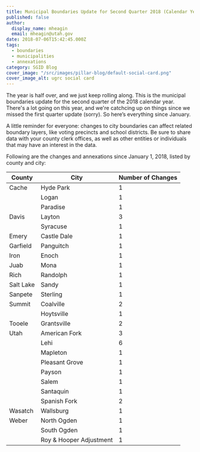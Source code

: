```yaml
---
title: Municipal Boundaries Update for Second Quarter 2018 (Calendar Year)
published: false
author:
  display_name: mheagin
  email: mheagin@utah.gov
date: 2018-07-06T15:42:45.000Z
tags:
  - boundaries
  - municipalities
  - annexations
category: SGID Blog
cover_image: "/src/images/pillar-blog/default-social-card.png"
cover_image_alt: ugrc social card
---
```


The year is half over, and we just keep rolling along. This is the municipal boundaries update for the second quarter of the 2018 calendar year. There's a lot going on this year, and we're catchcing up on things since we missed the first quarter update (sorry). So here’s everything since January.

A little reminder for everyone: changes to city boundaries can affect related boundary layers, like voting precincts and school districts. Be sure to share data with your county clerk offices, as well as other entities or individuals that may have an interest in the data.

Following are the changes and annexations since January 1, 2018, listed by county and city:

| County    | City                    | Number of Changes |
|-----------|-------------------------|-------------------|
| Cache     | Hyde Park               | 1                 |
|           | Logan                   | 1                 |
|           | Paradise                | 1                 |
| Davis     | Layton                  | 3                 |
|           | Syracuse                | 1                 |
| Emery     | Castle Dale             | 1                 |
| Garfield  | Panguitch               | 1                 |
| Iron      | Enoch                   | 1                 |
| Juab      | Mona                    | 1                 |
| Rich      | Randolph                | 1                 |
| Salt Lake | Sandy                   | 1                 |
| Sanpete   | Sterling                | 1                 |
| Summit    | Coalville               | 2                 |
|           | Hoytsville              | 1                 |
| Tooele    | Grantsville             | 2                 |
| Utah      | American Fork           | 3                 |
|           | Lehi                    | 6                 |
|           | Mapleton                | 1                 |
|           | Pleasant Grove          | 1                 |
|           | Payson                  | 1                 |
|           | Salem                   | 1                 |
|           | Santaquin               | 1                 |
|           | Spanish Fork            | 2                 |
| Wasatch   | Wallsburg               | 1                 |
| Weber     | North Ogden             | 1                 |
|           | South Ogden             | 1                 |
|           | Roy & Hooper Adjustment | 1                 |
